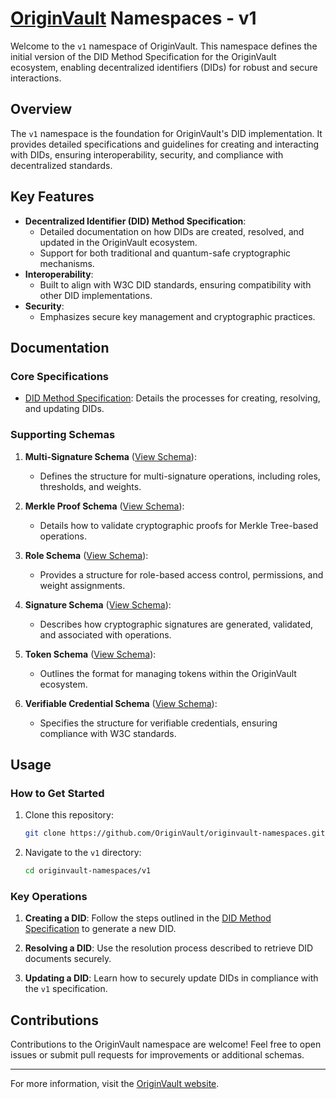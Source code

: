 # [OriginVault](https://www.originvault.io) Namespaces - v1

Welcome to the `v1` namespace of OriginVault. This namespace defines the initial version of the DID Method Specification for the OriginVault ecosystem, enabling decentralized identifiers (DIDs) for robust and secure interactions.

## Overview

The `v1` namespace is the foundation for OriginVault's DID implementation. It provides detailed specifications and guidelines for creating and interacting with DIDs, ensuring interoperability, security, and compliance with decentralized standards.

## Key Features

- **Decentralized Identifier (DID) Method Specification**:
  - Detailed documentation on how DIDs are created, resolved, and updated in the OriginVault ecosystem.
  - Support for both traditional and quantum-safe cryptographic mechanisms.
- **Interoperability**:
  - Built to align with W3C DID standards, ensuring compatibility with other DID implementations.
- **Security**:
  - Emphasizes secure key management and cryptographic practices.

## Documentation

### Core Specifications

- [DID Method Specification](./did_method_specification.md): Details the processes for creating, resolving, and updating DIDs.

### Supporting Schemas

1. **Multi-Signature Schema** ([View Schema](./multi-signature-schema.json)):
   - Defines the structure for multi-signature operations, including roles, thresholds, and weights.

2. **Merkle Proof Schema** ([View Schema](./merkle-proof-schema.json)):
   - Details how to validate cryptographic proofs for Merkle Tree-based operations.

3. **Role Schema** ([View Schema](./role-schema.json)):
   - Provides a structure for role-based access control, permissions, and weight assignments.

4. **Signature Schema** ([View Schema](./signature-schema.json)):
   - Describes how cryptographic signatures are generated, validated, and associated with operations.

5. **Token Schema** ([View Schema](./token-schema.json)):
   - Outlines the format for managing tokens within the OriginVault ecosystem.

6. **Verifiable Credential Schema** ([View Schema](./vc-schema.json)):
   - Specifies the structure for verifiable credentials, ensuring compliance with W3C standards.

## Usage

### How to Get Started

1. Clone this repository:
   ```bash
   git clone https://github.com/OriginVault/originvault-namespaces.git
   ```
2. Navigate to the `v1` directory:
   ```bash
   cd originvault-namespaces/v1
   ```

### Key Operations

1. **Creating a DID**:
   Follow the steps outlined in the [DID Method Specification](./did_method_specification.md) to generate a new DID.

2. **Resolving a DID**:
   Use the resolution process described to retrieve DID documents securely.

3. **Updating a DID**:
   Learn how to securely update DIDs in compliance with the `v1` specification.

## Contributions

Contributions to the OriginVault namespace are welcome! Feel free to open issues or submit pull requests for improvements or additional schemas.

---

For more information, visit the [OriginVault website](https://www.originvault.io).
